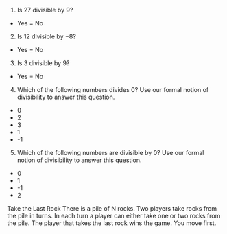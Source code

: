 1.  Is 27 divisible by 9?
- Yes
= No

2.  Is 12 divisible by −8?
- Yes
= No

3.  Is 3 divisible by 9?
- Yes
= No

4.  Which of the following numbers divides 0? Use our formal notion of divisibility to answer this question.
- 0
- 2
- 3
- 1
- -1

5.  Which of the following numbers are divisible by 0? Use our formal notion of divisibility to answer this question.
- 0
- 1
- -1
- 2

Take the Last Rock
There is a pile of N rocks. Two players take rocks from the pile in turns. In each turn a player can either take one or two rocks from the pile. The player that takes the last rock wins the game. You move first.
